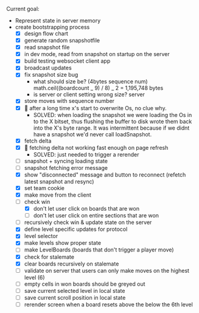 Current goal:

- Represent state in server memory
- create bootstrapping process
  - [x] design flow chart
  - [x] generate random snapshotfile
  - [x] read snapshot file
  - [x] in dev mode, read from snapshot on startup on the server
  - [x] build testing websocket client app
  - [x] broadcast updates
  - [x] fix snapshot size bug
    - what should size be? (4bytes sequence num) math.ceil((boardcount _ 9) / 8) _ 2 = 1,195,748 bytes
    - is server or client setting wrong size? server
  - [x] store moves with sequence number
  - [x] 🐞 after a long time x's start to overwrite Os, no clue why.
    - SOLVED: when loading the snapshot we were loading the Os in to the X bitset, thus flushing the buffer to disk wrote them back into the X's byte range. It was intermittent because if we didnt have a snapshot we'd never call loadSnapshot.
  - [x] fetch delta
  - [x] 🐞 fetching delta not working fast enough on page refresh
    - SOLVED: just needed to trigger a rerender
  - [ ] snapshot + syncing loading state
  - [ ] snapshot fetching error message
  - [x] show "disconnected" message and button to reconnect (refetch latest snapshot and resync)
  - [x] set team cookie
  - [x] make move from the client
  - [ ] check win
    - [x] don't let user click on boards that are won
    - [ ] don't let user click on entire sections that are won
  - [ ] recursively check win & update state on the server
  - [x] define level specific updates for protocol
  - [x] level selector
  - [x] make levels show proper state
  - [ ] make LevelBoards (boards that don't trigger a player move)
  - [x] check for stalemate
  - [x] clear boards recursively on stalemate
  - [ ] validate on server that users can only make moves on the highest level (6)
  - [ ] empty cells in won boards should be greyed out
  - [ ] save current selected level in local state
  - [ ] save current scroll position in local state
  - [ ] rerender screen when a board resets above the below the 6th level
